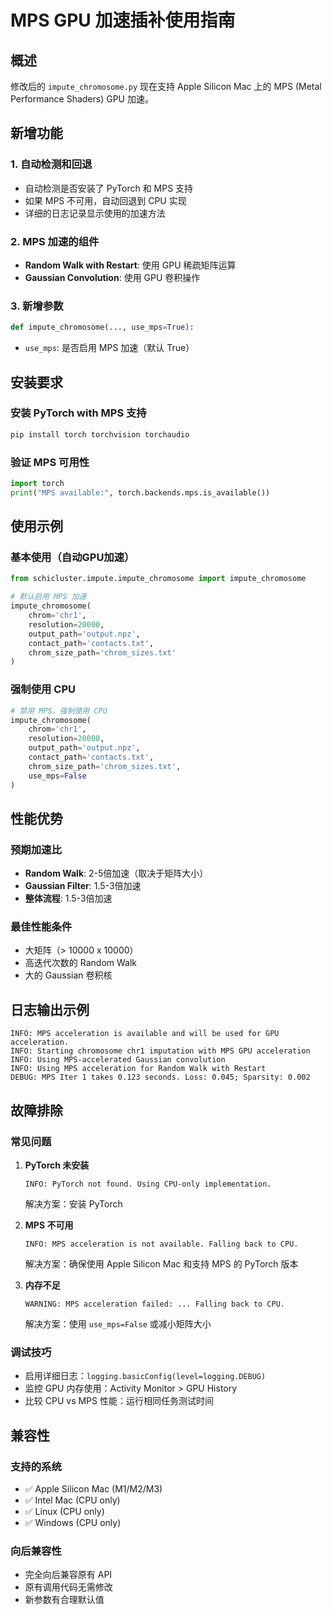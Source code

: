 # MPS GPU 加速插补使用指南

## 概述
修改后的 `impute_chromosome.py` 现在支持 Apple Silicon Mac 上的 MPS (Metal Performance Shaders) GPU 加速。

## 新增功能

### 1. 自动检测和回退
- 自动检测是否安装了 PyTorch 和 MPS 支持
- 如果 MPS 不可用，自动回退到 CPU 实现
- 详细的日志记录显示使用的加速方法

### 2. MPS 加速的组件
- **Random Walk with Restart**: 使用 GPU 稀疏矩阵运算
- **Gaussian Convolution**: 使用 GPU 卷积操作

### 3. 新增参数
```python
def impute_chromosome(..., use_mps=True):
```
- `use_mps`: 是否启用 MPS 加速（默认 True）

## 安装要求

### 安装 PyTorch with MPS 支持
```bash
pip install torch torchvision torchaudio
```

### 验证 MPS 可用性
```python
import torch
print("MPS available:", torch.backends.mps.is_available())
```

## 使用示例

### 基本使用（自动GPU加速）
```python
from schicluster.impute.impute_chromosome import impute_chromosome

# 默认启用 MPS 加速
impute_chromosome(
    chrom='chr1',
    resolution=20000,
    output_path='output.npz',
    contact_path='contacts.txt',
    chrom_size_path='chrom_sizes.txt'
)
```

### 强制使用 CPU
```python
# 禁用 MPS，强制使用 CPU
impute_chromosome(
    chrom='chr1',
    resolution=20000,
    output_path='output.npz',
    contact_path='contacts.txt',
    chrom_size_path='chrom_sizes.txt',
    use_mps=False
)
```

## 性能优势

### 预期加速比
- **Random Walk**: 2-5倍加速（取决于矩阵大小）
- **Gaussian Filter**: 1.5-3倍加速
- **整体流程**: 1.5-3倍加速

### 最佳性能条件
- 大矩阵（> 10000 x 10000）
- 高迭代次数的 Random Walk
- 大的 Gaussian 卷积核

## 日志输出示例

```
INFO: MPS acceleration is available and will be used for GPU acceleration.
INFO: Starting chromosome chr1 imputation with MPS GPU acceleration
INFO: Using MPS-accelerated Gaussian convolution
INFO: Using MPS acceleration for Random Walk with Restart
DEBUG: MPS Iter 1 takes 0.123 seconds. Loss: 0.045; Sparsity: 0.002
```

## 故障排除

### 常见问题

1. **PyTorch 未安装**
   ```
   INFO: PyTorch not found. Using CPU-only implementation.
   ```
   解决方案：安装 PyTorch

2. **MPS 不可用**
   ```
   INFO: MPS acceleration is not available. Falling back to CPU.
   ```
   解决方案：确保使用 Apple Silicon Mac 和支持 MPS 的 PyTorch 版本

3. **内存不足**
   ```
   WARNING: MPS acceleration failed: ... Falling back to CPU.
   ```
   解决方案：使用 `use_mps=False` 或减小矩阵大小

### 调试技巧
- 启用详细日志：`logging.basicConfig(level=logging.DEBUG)`
- 监控 GPU 内存使用：Activity Monitor > GPU History
- 比较 CPU vs MPS 性能：运行相同任务测试时间

## 兼容性

### 支持的系统
- ✅ Apple Silicon Mac (M1/M2/M3)
- ✅ Intel Mac (CPU only)
- ✅ Linux (CPU only)
- ✅ Windows (CPU only)

### 向后兼容性
- 完全向后兼容原有 API
- 原有调用代码无需修改
- 新参数有合理默认值
